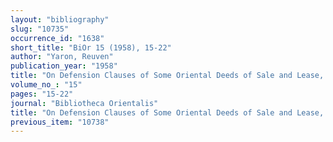 ```yaml
---
layout: "bibliography"
slug: "10735"
occurrence_id: "1638"
short_title: "BiOr 15 (1958), 15-22"
author: "Yaron, Reuven"
publication_year: "1958"
title: "On Defension Clauses of Some Oriental Deeds of Sale and Lease, from Mesopotamia and Egypt"
volume_no_: "15"
pages: "15-22"
journal: "Bibliotheca Orientalis"
title: "On Defension Clauses of Some Oriental Deeds of Sale and Lease, from Mesopotamia and Egypt"
previous_item: "10738"
---
```

